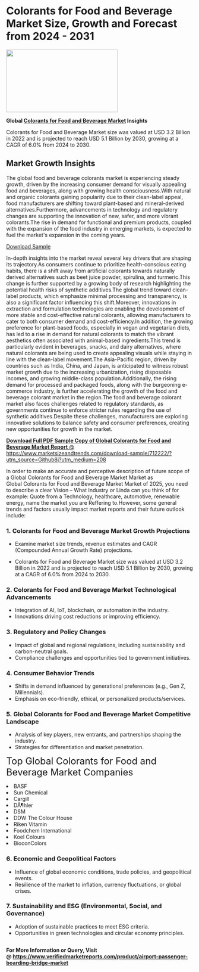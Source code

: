 <H1>Colorants for Food and Beverage Market Size, Growth and Forecast from 2024 - 2031</H1><img class="aligncenter size-medium wp-image-584254" src="https://thirdeyenews.in/wp-content/uploads/2024/09/Global-Market-Research-300x168.jpeg" alt="" width="300" height="168" /><p><strong>Global&nbsp;<a href="https://www.marketsizeandtrends.com/download-sample/712222/?utm_source=Github8j?utm_medium=208">Colorants for Food and Beverage Market</a> Insights</strong></p><p>Colorants for Food and Beverage Market size was valued at USD 3.2 Billion in 2022 and is projected to reach USD 5.1 Billion by 2030, growing at a CAGR of 6.0% from 2024 to 2030.</p><p><h2>Market Growth Insights</h2> <p>The global food and beverage colorants market is experiencing steady growth, driven by the increasing consumer demand for visually appealing food and beverages, along with growing health consciousness.With natural and organic colorants gaining popularity due to their clean-label appeal, food manufacturers are shifting toward plant-based and mineral-derived alternatives.Furthermore, advancements in technology and regulatory changes are supporting the innovation of new, safer, and more vibrant colorants.The rise in demand for functional and premium products, coupled with the expansion of the food industry in emerging markets, is expected to fuel the market's expansion in the coming years.</p> <p><a href="#">Download Sample</a></p> <p>In-depth insights into the market reveal several key drivers that are shaping its trajectory.As consumers continue to prioritize health-conscious eating habits, there is a shift away from artificial colorants towards naturally derived alternatives such as beet juice powder, spirulina, and turmeric.This change is further supported by a growing body of research highlighting the potential health risks of synthetic additives.The global trend toward clean-label products, which emphasize minimal processing and transparency, is also a significant factor influencing this shift.Moreover, innovations in extraction and formulation technologies are enabling the development of more stable and cost-effective natural colorants, allowing manufacturers to cater to both consumer demand and cost-efficiency.In addition, the growing preference for plant-based foods, especially in vegan and vegetarian diets, has led to a rise in demand for natural colorants to match the vibrant aesthetics often associated with animal-based ingredients.This trend is particularly evident in beverages, snacks, and dairy alternatives, where natural colorants are being used to create appealing visuals while staying in line with the clean-label movement.The Asia-Pacific region, driven by countries such as India, China, and Japan, is anticipated to witness robust market growth due to the increasing urbanization, rising disposable incomes, and growing middle-class population.Additionally, the rising demand for processed and packaged foods, along with the burgeoning e-commerce industry, is further accelerating the growth of the food and beverage colorant market in the region.The food and beverage colorant market also faces challenges related to regulatory standards, as governments continue to enforce stricter rules regarding the use of synthetic additives.Despite these challenges, manufacturers are exploring innovative solutions to balance safety and consumer preferences, creating new opportunities for growth in the market.</p> <p><a href="#"></p><p><span class=""><strong>Download Full PDF Sample Copy of Global Colorants for Food and Beverage Market Report</strong> @ <a href="https://www.marketsizeandtrends.com/download-sample/712222/?utm_source=Github8j?utm_medium=208" target="_blank">https://www.marketsizeandtrends.com/download-sample/712222/?utm_source=Github8j?utm_medium=208</a></span></p><p>In order to make an accurate and perceptive description of future scope of a Global&nbsp;Colorants for Food and Beverage Market Market as Global&nbsp;Colorants for Food and Beverage Market Market of 2025, you need to describe a clear Vision &ndash; What Industry or Linda can you think of for example: Quote from a Technology, healthcare, automotive, renewable energy, name the market you are Reffering to.However, some general trends and factors usually impact market reports and their future outlook include:</p><h3>1.&nbsp;<strong>Colorants for Food and Beverage Market Growth Projections</strong></h3><ul><li>Examine market size trends, revenue estimates and CAGR (Compounded Annual Growth Rate) projections.</li><li><p>Colorants for Food and Beverage Market size was valued at USD 3.2 Billion in 2022 and is projected to reach USD 5.1 Billion by 2030, growing at a CAGR of 6.0% from 2024 to 2030.</p></li></ul><h3>2.&nbsp;<strong>Colorants for Food and Beverage Market Technological Advancements</strong></h3><ul><li>Integration of AI, IoT, blockchain, or automation in the industry.</li><li>Innovations driving cost reductions or improving efficiency.</li></ul><h3>3.&nbsp;<strong>Regulatory and Policy Changes</strong></h3><ul><li>Impact of global and regional regulations, including sustainability and carbon-neutral goals.</li><li>Compliance challenges and opportunities tied to government initiatives.</li></ul><h3>4.&nbsp;<strong>Consumer Behavior Trends</strong></h3><ul><li>Shifts in demand influenced by generational preferences (e.g., Gen Z, Millennials).</li><li>Emphasis on eco-friendly, ethical, or personalized products/services.</li></ul><h3>5.&nbsp;<strong>Global Colorants for Food and Beverage Market Competitive Landscape</strong></h3><ul><li>Analysis of key players, new entrants, and partnerships shaping the industry.</li><li>Strategies for differentiation and market penetration.</li></ul><p data-pm-slice="1 1 []"><span style="color: inherit; font-family: inherit; font-size: 25px;">Top Global Colorants for Food and Beverage Market Companies</span></p><div class="" data-test-id=""><p><li>BASF</li><li> Sun Chemical</li><li> Cargill</li><li> DÃ¶hler</li><li> DSM</li><li> DDW The Colour House</li><li> Riken Vitamin</li><li> Foodchem International</li><li> Koel Colours</li><li> BioconColors</li></p></div><h3>6.&nbsp;<strong>Economic and Geopolitical Factors</strong></h3><ul><li>Influence of global economic conditions, trade policies, and geopolitical events.</li><li>Resilience of the market to inflation, currency fluctuations, or global crises.</li></ul><h3>7.&nbsp;<strong>Sustainability and ESG (Environmental, Social, and Governance)</strong></h3><ul><li>Adoption of sustainable practices to meet ESG criteria.</li><li>Opportunities in green technologies and circular economy principles.</li></ul><h2><strong style="font-size: 14px;">For More Information or Query, Visit @&nbsp;</strong><a style="background-color: #ffffff; font-size: 14px;" href="https://www.marketsizeandtrends.com/report/colorants-for-food-and-beverage-market/" target="_blank">https://www.verifiedmarketreports.com/product/airport-passenger-boarding-bridge-market</a></h2>